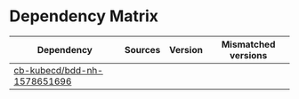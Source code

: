 # Dependency Matrix

Dependency | Sources | Version | Mismatched versions
---------- | ------- | ------- | -------------------
[cb-kubecd/bdd-nh-1578651696](https://github.com/cb-kubecd/bdd-nh-1578651696.git) |  | []() | 
